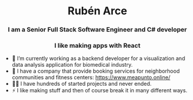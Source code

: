 
<h1 align="center"> Rubén Arce </h1>
<h3 align="center">I am a Senior Full Stack Software Engineer and C# developer</h3>
<h3 align="center">I like making apps with React</h3>

- 🔭 I’m currently working as a backend developer for a visualization and data analysis application for biomedical industry.
- 🌱 I have a company that provide booking services for neighborhood communities and fitness centers: https://www.meapunto.online/
- 👨‍💻 I have hundreds of started projects and never ended.
- ⚡ I like making stuff and then of course break it in many different ways.





<!--
[![Arced languages](https://github-readme-stats.vercel.app/api/top-langs/?username=rarced&layout=compact&theme=dark)](https://github.com/rarced/github-readme-stats)

**RarceD/RarceD** is a ✨ _special_ ✨ repository because its `README.md` (this file) appears on your GitHub profile.

Here are some ideas to get you started:

- 🔭 I’m currently working on ...
- 🌱 I’m currently learning ...
- 👯 I’m looking to collaborate on ...
- 🤔 I’m looking for help with ...
- 💬 Ask me about ...
- 📫 How to reach me: ...
- 😄 Pronouns: ...
- ⚡ Fun fact: ...
-->
